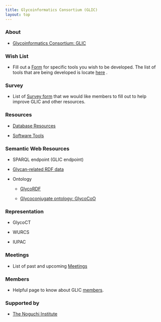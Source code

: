 ```yaml
---
title: Glycoinformatics Consortium (GLIC)
layout: top
---
```


### About
* [Glycoinformatics Consortium: GLIC](http://glic.glycoinfo.org/)

### Wish List

* Fill out a [Form](http://glic.glycoinfo.org/wishList/)  for specific tools you wish to be developed.
The list of tools that are being developed is locate [here](http://glic.glycoinfo.org/wishList/toolsList) .


### Survey

* List of [Survey form](http://glic.glycoinfo.org/survey)  that we would like members to fill out to help improve GLIC and other resources.


### Resources

* [Database Resources](http://glic.glycoinfo.org/database)

* [Software Tools](http://glic.glycoinfo.org/software)


### Semantic Web Resources

* SPARQL endpoint (GLIC endpoint)


* [Glycan-related RDF data](https://github.com/glycoinfo/rdf)


* Ontology

  * [GlycoRDF](http://www.glycoinfo.org/GlycoRDF/)
  
  * [Glycoconjugate ontology: GlycoCoO](http://www.glycoinfo.org/GlycoCoO/)


### Representation

  * GlycoCT
  
  * WURCS
  
  * IUPAC


### Meetings

* List of past and upcoming [Meetings](http://glic.glycoinfo.org/meetings)


### Members

* Helpful page to know about GLIC [members](http://glic.glycoinfo.org/member).


### Supported by

* [The Noguchi Institute](http://noguchi.or.jp)
